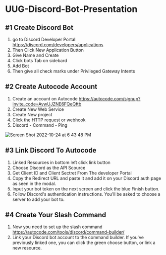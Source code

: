 # UUG-Discord-Bot-Presentation

##  #1 Create Discord Bot 
  1. go to Discord Developer Portal https://discord.com/developers/applications 
  2. Then Click New Application Button
  3. Give Name and Create 
  4. Click bots Tab on sidebard 
  5. Add Bot
  6. Then give all check marks under Privileged Gateway Intents 
## #2 Create Autocode Account
  1. Create an account on Autocode https://autocode.com/signup?invite_code=AvwUJZNE6FQeQftb
  2. Create New Web Service
  3. Create New project 
  4. Click the HTTP request or webhook  
  5. Discord - Command - Ping 

![Screen Shot 2022-10-24 at 6 43 48 PM](https://user-images.githubusercontent.com/97255681/197643752-1917340c-bf4b-4b33-9ae2-e02d5cb96117.png)
## #3 Link Discord To Autocode
  1. Linked Resources in bottom left click link button
  2. Choose Discord as the API Scource 
  3. Get Client ID and Client Sectret From The developer Portal 
  4. Copy the Redirect URL and paste it and add it on your Discord auth page as seen in the modal.
  5. Input your bot token on the next screen and click the blue Finish button.
  6. Follow Discord's authentication instructions. You'll be asked to choose a server to add your bot to.
  
## #4 Create Your Slash Command 
  1. Now you need to set up the slash command https://autocode.com/tools/discord/command-builder/
  2. Link your Discord bot account to the command builder. If you've previously linked one, you can click the green choose button, or link a new resource.
